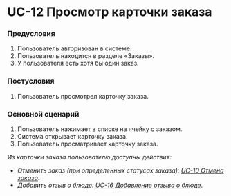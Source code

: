 # UC-12 Просмотр карточки заказа

### Предусловия

1. Пользователь авторизован в системе.
2. Пользователь находится в разделе «Заказы».
3. У пользователя есть хотя бы один заказ.

### Постусловия

1. Пользователь просмотрел карточку заказа. 

### Основной сценарий

1. Пользователь нажимает в списке на ячейку с заказом.
2. Система открывает карточку заказа.
3. Пользователь просматривает карточку заказа.

*Из карточки заказа пользователю доступны действия:*

- *Отменить заказ (при определенных статусах заказа): [UC-10 Отмена заказа](uc10.md)*.
- *Добавить отзыв о блюде: [UC-16 Добавление отзыва о блюде](uc16.md)*.